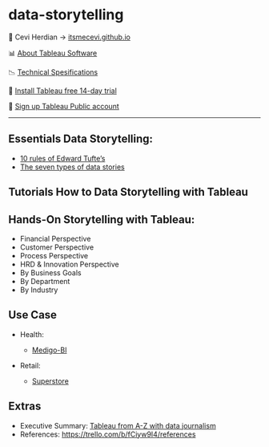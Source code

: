 # data-storytelling


<span>&#129311;</span> Cevi Herdian -> [itsmecevi.github.io](https://itsmecevi.github.io/) 

<span>&#128202;</span> [About Tableau Software](https://www.tableau.com/about)

<span>&#128201;</span> [Technical Spesifications](https://github.com/itsmecevi/Tableau-Technical-Specifications/blob/master/Tableau-Technical%20Specifications.pdf)

<span>&#xf108;</span> [Install Tableau free 14-day trial](https://www.tableau.com/en-gb/products/trial)

<span>&#xf108;</span> [Sign up Tableau Public account](https://public.tableau.com/s/)

______


## Essentials Data Storytelling:
  * [10 rules of Edward Tufte’s]()
  * [The seven types of data stories]()



## Tutorials How to Data Storytelling with Tableau

## Hands-On Storytelling with Tableau:

* Financial Perspective
* Customer Perspective
* Process Perspective
* HRD & Innovation Perspective
* By Business Goals
* By Department
* By Industry




## Use Case

* Health: 

    * [Medigo-BI](https://itsmecevi.github.io/medigo-bi/)

* Retail:
    * [Superstore](https://github.com/itsmecevi/global-superstore-new/blob/master/Global%20Superstore.xls)
    
    
    
    
## Extras
* Executive Summary: [Tableau from A-Z with data journalism](https://trello.com/c/7MSdbWmD/505-inovasi-dan-teknologi-baru-si-tableau)
* References: https://trello.com/b/fCiyw9I4/references




